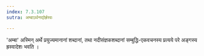 ```yaml
---
index: 7.3.107
sutra: अम्बाऽर्थनद्योर्ह्रस्वः

---
```

'अम्बा' अस्मिन् अर्थे प्रयुज्यमानानां शब्दानां, तथा नदीसंज्ञकशब्दानां सम्बुद्धि-एकवचनस्य प्रत्यये परे अङ्गस्य ह्रस्वादेशः भवति ।